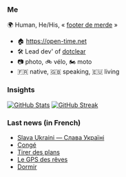 ### Me

🌍 Human, He/His, « [footer de merde](https://open-time.net/post/2013/07/17/La-veritable-histoire-du-Footer-de-merde-) » 
* 🏠 https://open-time.net 
* 🛠️ Lead dev' of [dotclear](https://git.dotclear.org/dev/dotclear)
* 📷 photo, 🚲 vélo, 🏍️ moto 
* 🇫🇷 native, 🇬🇧 speaking, 🇪🇺 living

### Insights

[![GitHub Stats](https://github-readme-stats.vercel.app/api?username=franck-paul)](https://github.com/franck-paul)
[![GitHub Streak](https://github-readme-streak-stats.herokuapp.com?user=franck-paul)](https://git.io/streak-stats)

### Last news (in French)

<!-- BLOG-POST-LIST:START -->
- [Slava Ukraini — Слава Україні](https://open-time.net/post/2023/02/25/Slava-Ukraini-)
- [Congé](https://open-time.net/post/2023/02/24/Conge)
- [Tirer des plans](https://open-time.net/post/2023/02/23/Tirer-des-plans)
- [Le GPS des rêves](https://open-time.net/post/2023/02/22/Le-GPS-des-reves)
- [Dormir](https://open-time.net/post/2023/02/21/Dormir)
<!-- BLOG-POST-LIST:END -->
